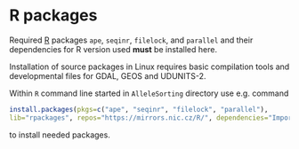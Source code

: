 # R packages

Required [R](https://www.r-project.org/) packages `ape`, `seqinr`, `filelock`, and `parallel` and their dependencies for R version used **must** be installed here.

Installation of source packages in Linux requires basic compilation tools and developmental files for GDAL, GEOS and UDUNITS-2.

Within `R` command line started in `AlleleSorting` directory use e.g. command

```R
install.packages(pkgs=c("ape", "seqinr", "filelock", "parallel"),
lib="rpackages", repos="https://mirrors.nic.cz/R/", dependencies="Imports")
```

to install needed packages.
